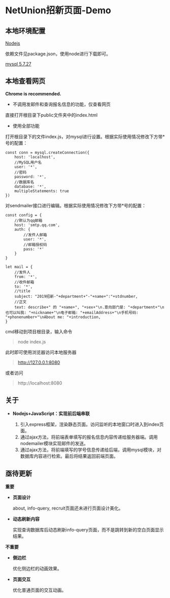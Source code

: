 # NetUnion招新页面-Demo

## 本地环境配置

[Nodejs](http://nodejs.cn/)

依赖文件见package.json，使用node进行下载即可。

[mysql 5.7.27](https://dev.mysql.com/downloads/windows/installer/5.7.html)

## 本地查看网页

**Chrome is recommended.**

+ 不调用发邮件和查询报名信息的功能，仅查看网页

直接打开根目录下public文件夹中的index.html

+ 使用全部功能

打开根目录下的文件index.js，对mysql进行设置。根据实际使用情况修改下方带\*号的配置：
    
    const conn = mysql.createConnection({
        host: 'localhost',
        //MySQL用户名
        user: '*',
        //密码
        password: '*',
        //数据库名
        database: '*',
        multipleStatements: true
    })


对sendmailer接口进行编辑。根据实际使用情况修改下方带\*号的配置：
    
    const config = {
        //默认为qq邮箱
        host: 'smtp.qq.com',
        auth: {
            //发件人邮箱
            user: '*', 
            //邮箱授权码
            pass: '*'  
        }
    }

    let mail = {
        //发件人
        from: '*',
        //收件邮箱
        to: '*',
        //title
        subject: "2019招新-"+department+"-"+name+":"+stdnumber,
        //正文
        text: describe+" 的 "+name+", "+sex+"\n.意向部门是: "+department+"\n也可以叫我: "+nickname+"\n电子邮箱: "+emailAddress+"\n手机号码: "+phonenumber+"\nAbout me: "+introduction,
    }

cmd移动到项目根目录，输入命令

> node index.js

此时即可使用浏览器访问本地服务器

> http://127.0.0.1:8080

或者访问
> http://localhost:8080

## 关于

+ **Nodejs+JavaScript：实现前后端串联**

    1. 引入express框架，渲染静态页面。访问监听的本地窗口时进入到index页面。
    2. 通过ajax方法，将前端表单填写的报名信息内容传递给服务器端。调用nodemailer模块实现邮件的发送。
    3. 通过ajax方法，将前端填写的学号信息传递给后端，调用mysql模块，对数据库内容进行检索。最后将结果返回前端页面。

## 亟待更新

**重要**

+ **页面设计**

    about, info-query, recruit页面还未进行页面设计美化。

+ **动态刷新内容**

    实现查询数据库后动态刷新info-query页面，而不是跳转到新的空白页面显示结果。

**不重要**

+ **侧边栏**

    优化侧边栏的动画效果。

+ **页面交互**

    优化普通页面的交互动画。